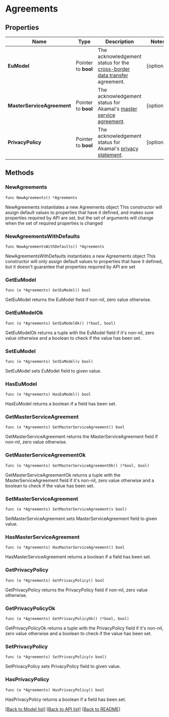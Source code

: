 # Agreements

## Properties

Name | Type | Description | Notes
------------ | ------------- | ------------- | -------------
**EuModel** | Pointer to **bool** | The acknowledgement status for the [cross-border data transfer](https://www.akamai.com/legal/compliance/privacy-trust-center/cross-border-data-transfer-statement) agreement. | [optional] 
**MasterServiceAgreement** | Pointer to **bool** | The acknowledgement status for Akamai&#39;s [master service agreement](https://www.linode.com/legal-msa/). | [optional] 
**PrivacyPolicy** | Pointer to **bool** | The acknowledgement status for Akamai&#39;s [privacy statement](https://www.akamai.com/legal/privacy-statement). | [optional] 

## Methods

### NewAgreements

`func NewAgreements() *Agreements`

NewAgreements instantiates a new Agreements object
This constructor will assign default values to properties that have it defined,
and makes sure properties required by API are set, but the set of arguments
will change when the set of required properties is changed

### NewAgreementsWithDefaults

`func NewAgreementsWithDefaults() *Agreements`

NewAgreementsWithDefaults instantiates a new Agreements object
This constructor will only assign default values to properties that have it defined,
but it doesn't guarantee that properties required by API are set

### GetEuModel

`func (o *Agreements) GetEuModel() bool`

GetEuModel returns the EuModel field if non-nil, zero value otherwise.

### GetEuModelOk

`func (o *Agreements) GetEuModelOk() (*bool, bool)`

GetEuModelOk returns a tuple with the EuModel field if it's non-nil, zero value otherwise
and a boolean to check if the value has been set.

### SetEuModel

`func (o *Agreements) SetEuModel(v bool)`

SetEuModel sets EuModel field to given value.

### HasEuModel

`func (o *Agreements) HasEuModel() bool`

HasEuModel returns a boolean if a field has been set.

### GetMasterServiceAgreement

`func (o *Agreements) GetMasterServiceAgreement() bool`

GetMasterServiceAgreement returns the MasterServiceAgreement field if non-nil, zero value otherwise.

### GetMasterServiceAgreementOk

`func (o *Agreements) GetMasterServiceAgreementOk() (*bool, bool)`

GetMasterServiceAgreementOk returns a tuple with the MasterServiceAgreement field if it's non-nil, zero value otherwise
and a boolean to check if the value has been set.

### SetMasterServiceAgreement

`func (o *Agreements) SetMasterServiceAgreement(v bool)`

SetMasterServiceAgreement sets MasterServiceAgreement field to given value.

### HasMasterServiceAgreement

`func (o *Agreements) HasMasterServiceAgreement() bool`

HasMasterServiceAgreement returns a boolean if a field has been set.

### GetPrivacyPolicy

`func (o *Agreements) GetPrivacyPolicy() bool`

GetPrivacyPolicy returns the PrivacyPolicy field if non-nil, zero value otherwise.

### GetPrivacyPolicyOk

`func (o *Agreements) GetPrivacyPolicyOk() (*bool, bool)`

GetPrivacyPolicyOk returns a tuple with the PrivacyPolicy field if it's non-nil, zero value otherwise
and a boolean to check if the value has been set.

### SetPrivacyPolicy

`func (o *Agreements) SetPrivacyPolicy(v bool)`

SetPrivacyPolicy sets PrivacyPolicy field to given value.

### HasPrivacyPolicy

`func (o *Agreements) HasPrivacyPolicy() bool`

HasPrivacyPolicy returns a boolean if a field has been set.


[[Back to Model list]](../README.md#documentation-for-models) [[Back to API list]](../README.md#documentation-for-api-endpoints) [[Back to README]](../README.md)


